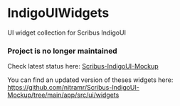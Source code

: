 # IndigoUIWidgets
UI widget collection for Scribus IndigoUI

### Project is no longer maintained
Check latest status here: [Scribus-IndigoUI-Mockup](https://github.com/nitramr/Scribus-IndigoUI-Mockup)

You can find an updated version of theses widgets here: https://github.com/nitramr/Scribus-IndigoUI-Mockup/tree/main/app/src/ui/widgets
